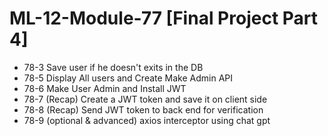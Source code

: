 # ML-12-Module-77 [Final Project Part 4]
* 78-3 Save user if he doesn't exits in the DB
* 78-5 Display All users and Create Make Admin API
* 78-6 Make User Admin and Install JWT
* 78-7 (Recap) Create a JWT token and save it on client side
* 78-8 (Recap) Send JWT token to back end for verification
* 78-9 (optional & advanced) axios interceptor using chat gpt 
